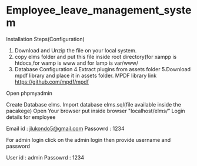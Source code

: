 # Employee_leave_management_system

Installation Steps(Configuration)

1. Download and Unzip the file on your local system.
2. copy elms folder and put this file inside root directory(for xampp is htdocs,for wamp is www and for lamp is var/www/
3. Database Configuration
4.Extract plugins from assets folder
5.Download mpdf library and place it in assets folder. MPDF library link https://github.com/mpdf/mpdf

Open phpmyadmin

Create Database elms.
Import database elms.sql(file available inside the pacakege)
Open Your browser put inside browser "localhost/elms/”
 Login details for employee

Email id : jlukondo5@gmail.com
Passowrd : 1234


For admin login click on the admin login then provide username and password

User id : admin
Passowrd : 1234
